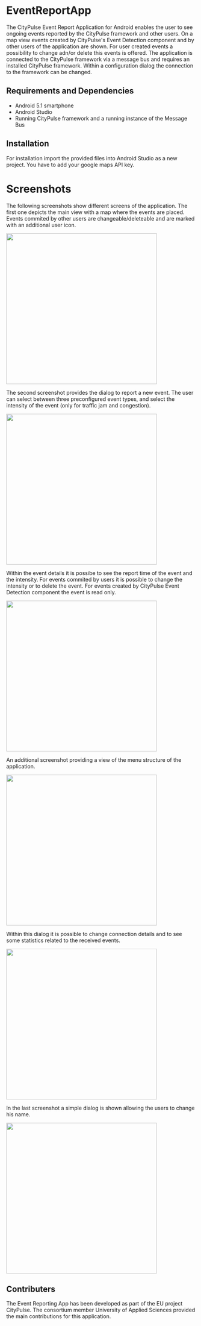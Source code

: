 # EventReportApp
The CityPulse Event Report Application for Android enables the user to see ongoing events reported by the CityPulse framework and other users. On a map view events created by CityPulse's Event Detection component and by other users of the application are shown. For user created events a possibility to change adn/or delete this events is offered. The application is connected to the CityPulse framework via a message bus and requires an installed CityPulse framework. Within a configuration dialog the connection to the framework can be changed.


## Requirements and Dependencies
- Android 5.1 smartphone
- Android Studio
- Running CityPulse framework and a running instance of the Message Bus

## Installation
For installation import the provided files into Android Studio as a new project. You have to add your google maps API key.

# Screenshots
The following screenshots show different screens of the application. The first one depicts the main view with a map where the events are placed. Events commited by other users are changeable/deleteable and are marked with an additional user icon.

<img src="https://github.com/CityPulse/EventReportApp/blob/master/screenshots/screenshot1.png" width="400">

The second screenshot provides the dialog to report a new event. The user can select between three preconfigured event types, and select the intensity of the event (only for traffic jam and congestion).

<img src="https://github.com/CityPulse/EventReportApp/blob/master/screenshots/screenshot2.png" width="400">

Within the event details it is possibe to see the report time of the event and the intensity. For events commited by users it is possible to change the intensity or to delete the event. For events created by CityPulse Event Detection component the event is read only.

<img src="https://github.com/CityPulse/EventReportApp/blob/master/screenshots/screenshot3.png" width="400">

An additional screenshot providing a view of the menu structure of the application.

<img src="https://github.com/CityPulse/EventReportApp/blob/master/screenshots/screenshot4.png" width="400">

Within this dialog it is possible to change connection details and to see some statistics related to the received events.

<img src="https://github.com/CityPulse/EventReportApp/blob/master/screenshots/screenshot5.png" width="400">

In the last screenshot a simple dialog is shown allowing the users to change his name.

<img src="https://github.com/CityPulse/EventReportApp/blob/master/screenshots/screenshot6.png" width="400">



## Contributers
The Event Reporting App has been developed as part of the EU project CityPulse. The consortium member University of Applied Sciences provided the main contributions for this application.


